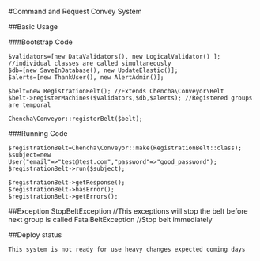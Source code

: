 #Command and Request Convey System

##Basic Usage

###Bootstrap Code

    $validators=[new DataValidators(), new LogicalValidator() ]; //individual classes are called simultaneously
    $db=[new SaveInDatabase(), new UpdateElastic()]; 
    $alerts=[new ThankUser(), new AlertAdmin()];
    
    $belt=new RegistrationBelt(); //Extends Chencha\Conveyor\Belt
    $belt->registerMachines($validators,$db,$alerts); //Registered groups are temporal
    
    Chencha\Conveyor::registerBelt($belt);
###Running Code

    $registrationBelt=Chencha\Conveyor::make(RegistrationBelt::class);
    $subject=new User("email"=>"test@test.com","password"=>"good_password");
    $registrationBelt->run($subject);
    
    $registrationBelt->getResponse();
    $registrationBelt->hasError();
    $registrationBelt->getErrors();
    
##Exception
    StopBeltException //This exceptions will stop the belt before next group is called
    FatalBeltException //Stop belt immediately
    
    
##Deploy status

    This system is not ready for use heavy changes expected coming days
    
 
    
    
    